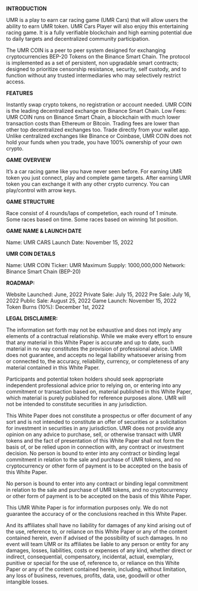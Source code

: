 **INTRODUCTION**

UMR is a play to earn car racing game (UMR Cars) that will allow users the ability to earn UMR token. UMR Cars Player will also enjoy this entertaining racing game. It is a fully verifiable blockchain and high earning potential due to daily targets and decentralized community participation.

The UMR COIN  is a peer to peer system designed for exchanging cryptocurrencies BEP-20 Tokens on the Binance Smart Chain. The protocol is implemented as a set of persistent, non upgradable smart contracts; designed to prioritize censorship resistance, security, self custody, and to function without any trusted intermediaries who may selectively restrict access.

**FEATURES**

Instantly swap crypto tokens, no registration or account needed.
UMR COIN is the leading decentralized exchange on Binance Smart Chain.
Low Fees: UMR COIN runs on Binance Smart Chain, a blockchain with much lower transaction costs than Ethereum or Bitcoin. Trading fees are lower than other top decentralized exchanges too.
Trade directly from your wallet app. Unlike centralized exchanges like Binance or Coinbase, UMR COIN does not hold your funds when you trade, you have 100% ownership of your own crypto.


**GAME OVERVIEW**

It’s a car racing game like you have never seen before.
For earning UMR token you just connect, play and complete game targets.
After earning UMR token you can exchange it with any other crypto currency.
You can play/control with arrow keys.

**GAME STRUCTURE**

Race consist of 4 rounds/laps of competetion, each round of 1 minute.
Some races based on time.
Some races based on winning 1st position.

**GAME NAME & LAUNCH DATE**

Name: UMR CARS
Launch Date: November 15, 2022

**UMR COIN DETAILS**

Name: UMR COIN
Ticker: UMR
Maximum Supply: 1000,000,000
Network: Binance Smart Chain (BEP-20)


**ROADMAP:**

 Website Launched: June, 2022
 Private Sale: July 15, 2022
 Pre Sale: July 16, 2022
 Public Sale: August 25, 2022
 Game Launch: November 15, 2022
 Token Burns (10%): December 1st, 2022

**LEGAL DISCLAIMER:**

The information set forth may not be exhaustive and does not imply any elements of a contractual relationship. While we make every effort to ensure that any material in this White Paper is accurate and up to date, such material in no way constitutes the provision of professional advice. UMR does not guarantee, and accepts no legal liability whatsoever arising from or connected to, the accuracy, reliability, currency, or completeness of any material contained in this White Paper.

Participants and potential token holders should seek appropriate independent professional advice prior to relying on, or entering into any commitment or transaction based on, material published in this White Paper, which material is purely published for reference purposes alone. UMR will not be intended to constitute securities in any jurisdiction.

This White Paper does not constitute a prospectus or offer document of any sort and is not intended to constitute an offer of securities or a solicitation for investment in securities in any jurisdiction. UMR does not provide any opinion on any advice to purchase, sell, or otherwise transact with UMR tokens and the fact of presentation of this White Paper shall not form the basis of, or be relied upon in connection with, any contract or investment decision. No person is bound to enter into any contract or binding legal commitment in relation to the sale and purchase of UMR tokens, and no cryptocurrency or other form of payment is to be accepted on the basis of this White Paper. 

No person is bound to enter into any contract or binding legal commitment in relation to the sale and purchase of UMR tokens, and no cryptocurrency or other form of payment is to be accepted on the basis of this White Paper.

This UMR White Paper is for information purposes only. We do not guarantee the accuracy of or the conclusions reached in this White Paper.

And its affiliates shall have no liability for damages of any kind arising out of the use, reference to, or reliance on this White Paper or any of the content contained herein, even if advised of the possibility of such damages. In no event will team UMR or its affiliates be liable to any person or entity for any damages, losses, liabilities, costs or expenses of any kind, whether direct or indirect, consequential, compensatory, incidental, actual, exemplary, punitive or special for the use of, reference to, or reliance on this White Paper or any of the content contained herein, including, without limitation, any loss of business, revenues, profits, data, use, goodwill or other intangible losses.
